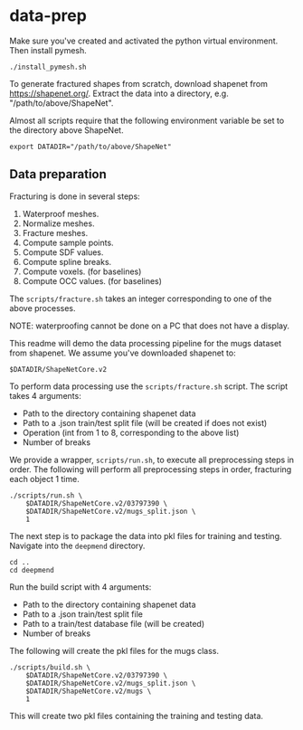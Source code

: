 # data-prep

Make sure you've created and activated the python virtual environment. Then install pymesh.
```
./install_pymesh.sh
```

To generate fractured shapes from scratch, download shapenet from https://shapenet.org/. Extract the data into a directory, e.g. "/path/to/above/ShapeNet".

Almost all scripts require that the following environment variable be set to the directory above ShapeNet.
```
export DATADIR="/path/to/above/ShapeNet"
```

## Data preparation
Fracturing is done in several steps:

1) Waterproof meshes.
2) Normalize meshes. 
3) Fracture meshes. 
4) Compute sample points.
5) Compute SDF values. 
6) Compute spline breaks. 
7) Compute voxels. (for baselines)
8) Compute OCC values. (for baselines)

The `scripts/fracture.sh` takes an integer corresponding to one of the above processes.

NOTE: waterproofing cannot be done on a PC that does not have a display.

This readme will demo the data processing pipeline for the mugs dataset from shapenet. We assume you've downloaded shapenet to:
```
$DATADIR/ShapeNetCore.v2
```

To perform data processing use the `scripts/fracture.sh` script. The script takes 4 arguments:
- Path to the directory containing shapenet data
- Path to a .json train/test split file (will be created if does not exist)
- Operation (int from 1 to 8, corresponding to the above list)
- Number of breaks

We provide a wrapper, `scripts/run.sh`, to execute all preprocessing steps in order. The following will perform all preprocessing steps in order, fracturing each object 1 time.
```
./scripts/run.sh \
    $DATADIR/ShapeNetCore.v2/03797390 \
    $DATADIR/ShapeNetCore.v2/mugs_split.json \
    1
```

The next step is to package the data into pkl files for training and testing. Navigate into the `deepmend` directory.
```
cd ..
cd deepmend
```

Run the build script with 4 arguments:
- Path to the directory containing shapenet data
- Path to a .json train/test split file
- Path to a train/test database file (will be created)
- Number of breaks

The following will create the pkl files for the mugs class.
```
./scripts/build.sh \
    $DATADIR/ShapeNetCore.v2/03797390 \
    $DATADIR/ShapeNetCore.v2/mugs_split.json \
    $DATADIR/ShapeNetCore.v2/mugs \
    1
```

This will create two pkl files containing the training and testing data.
